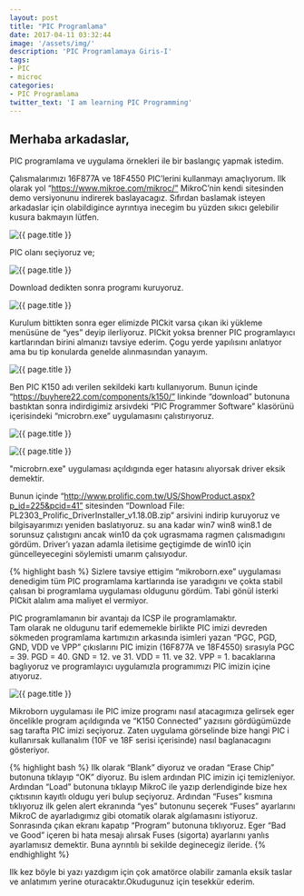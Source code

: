 ```yaml
---
layout: post
title: "PIC Programlama"
date: 2017-04-11 03:32:44
image: '/assets/img/'
description: 'PIC Programlamaya Giris-I'
tags:
- PIC
- microc
categories:
- PIC Programlama
twitter_text: 'I am learning PIC Programming'
---
```


Merhaba arkadaslar,
-------------------

PIC programlama ve uygulama örnekleri ile bir baslangıç yapmak istedim.
<!--more-->
Çalısmalarımızı 16F877A ve 18F4550 PIC’lerini kullanmayı amaçlıyorum.
Ilk olarak yol “https://www.mikroe.com/mikroc/” MikroC’nin kendi sitesinden demo versiyonunu indirerek baslayacagız. Sıfırdan baslamak isteyen arkadaslar için olabildigince ayrıntıya inecegim bu yüzden sıkıcı gelebilir kusura bakmayın lütfen.

<p><img src="{{ site.url }}/assets/img/pıc1.png" alt="{{ page.title }}"></p>
PIC olanı seçiyoruz ve;

<p><img src="{{ site.url }}/assets/img/pıc2.png" alt="{{ page.title }}"></p>

Download dedikten sonra programı kuruyoruz.

<p><img src="{{ site.url }}/assets/img/pıc3.jpg" alt="{{ page.title }}"></p>

Kurulum bittikten sonra eger elimizde PICkit varsa çıkan iki yükleme menüsüne de “yes” deyip ilerliyoruz.
PICkit yoksa brenner PIC programlayıcı kartlarından birini almanızı tavsiye ederim. Çogu yerde yapılısını anlatıyor ama bu tip konularda genelde alınmasından yanayım.

<p><img src="{{ site.url }}/assets/img/pıc6.jpg" alt="{{ page.title }}"></p>

Ben PIC K150 adı verilen sekildeki kartı kullanıyorum. Bunun içinde “https://buyhere22.com/components/k150/” linkinde “download” butonuna bastıktan sonra indirdigimiz arsivdeki “PIC Programmer Software” klasörünü içerisindeki “microbrn.exe” uygulamasını çalıstırıyoruz.

<p><img src="{{ site.url }}/assets/img/pıc4.png" alt="{{ page.title }}"></p>


<p><img src="{{ site.url }}/assets/img/pıc5.png" alt="{{ page.title }}"></p>

"microbrn.exe" uygulaması açıldıgında eger hatasını alıyorsak driver eksik demektir.

Bunun içinde “http://www.prolific.com.tw/US/ShowProduct.aspx?p_id=225&pcid=41” sitesinden “Download File: PL2303_Prolific_DriverInstaller_v1.18.0B.zip” arsivini indirip kuruyoruz ve bilgisayarımızı yeniden baslatıyoruz. su ana kadar win7 win8 win8.1 de sorunsuz çalıstıgını ancak win10 da çok ugrasmama ragmen çalısmadıgını gördüm. Driver’ı yazan adamla iletisime geçtigimde de win10 için güncelleyecegini söylemisti umarım çalısıyodur.

{% highlight bash %}
Sizlere tavsiye ettigim “mikroborn.exe” uygulaması denedigim tüm PIC programlama kartlarında ise yaradıgını ve çokta stabil çalısan bi programlama uygulaması oldugunu gördüm.
Tabi gönül isterki PICkit alalım ama maliyet el vermiyor.


PIC programlamanın bir avantajı da ICSP ile programlamaktır.  
Tam olarak ne oldugunu tarif edememekle birlikte PIC imizi devreden sökmeden programlama kartımızın arkasında isimleri yazan “PGC, PGD, GND, VDD ve VPP” çıkıslarını PIC imizin (16F877A ve 18F4550) sırasıyla PGC = 39. PGD = 40. GND = 12. ve 31. VDD = 11. ve 32. VPP = 1. bacaklarına baglıyoruz ve programlayıcı uygulamızla programımızı PIC imizin içine atıyoruz.

<p><img src="{{ site.url }}/assets/img/pıc7.jpg" alt="{{ page.title }}"></p>

   Mikroborn uygulaması ile PIC imize programı nasıl atacagımıza gelirsek eger öncelikle program açıldıgında ve “K150 Connected” yazısını gördügümüzde sag tarafta PIC imizi seçiyoruz. Zaten uygulama görselinde bize hangi PIC i kullanırsak kullanalım (10F ve 18F serisi içerisinde) nasıl baglanacagını gösteriyor.

{% highlight bash %}
Ilk olarak “Blank” diyoruz ve oradan “Erase Chip” butonuna tıklayıp “OK” diyoruz.
Bu islem ardından PIC imizin içi temizleniyor.
Ardından “Load” butonuna tıklayıp MikroC ile yazıp derlendiginde bize hex çıktısının kayıtlı oldugu yeri bulup seçiyoruz.
Ardından “Fuses” kısmına tıklıyoruz ilk gelen alert ekranında “yes” butonunu seçerek “Fuses” ayarlarını MikroC de ayarladıgımız gibi otomatik olarak algılamasını istiyoruz.
Sonrasında çıkan ekranı kapatıp “Program” butonuna tıklıyoruz.
Eger “Bad ve Good” içeren bi hata mesajı alırsak Fuses (sigorta) ayarlarını yanlıs ayarlamısız demektir.
Buna ayrıntılı bi sekilde deginecegiz ileride.
{% endhighlight %}

Ilk kez böyle bi yazı yazdıgım için çok amatörce olabilir zamanla eksik taslar ve anlatımım yerine oturacaktır.Okudugunuz için tesekkür ederim.
